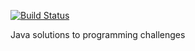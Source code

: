 [![Build Status](https://travis-ci.org/bartekbp/programming_challenges_2.png?branch=master)](https://travis-ci.org/bartekbp/programming_challenges_2)

Java solutions to programming challenges
